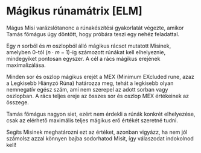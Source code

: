 # Mágikus rúnamátrix [ELM]

Mágus Misi varázslótanonc a rúnakészítési gyakorlatát végezte, amikor
Tamás főmágus úgy döntött, hogy próbára teszi egy nehéz feladattal.

Egy $n$ sorból és $m$ oszlopból álló mágikus rácsot mutatott Misinek,
amelyben $0$-tól $(n \cdot m-1)$-ig számozott rúnákat kell elhelyeznie,
mindegyiket pontosan egyszer. A cél a rács mágikus erejének maximalizálása.

Minden sor és oszlop mágikus erejét a MEX (Minimum EXcluded rune, azaz a Legkisebb Hiányzó Rúna) határozza meg, tehát a legkisebb olyan nemnegatív egész szám, ami nem szerepel az adott sorban vagy oszlopban. A rács teljes ereje az összes sor és oszlop MEX értékeinek az összege.

Tamás főmágus nagyon siet, ezért nem érdekli a rúnák konkrét elhelyezése, csak az elérhető maximális teljes mágikus erő értékét szeretné tudni.

Segíts Misinek meghatározni ezt az értéket, azonban vigyázz, ha nem jól számolsz azzal könnyen bajba sodorhatod Misit, így válaszodat indokolnod kell!
